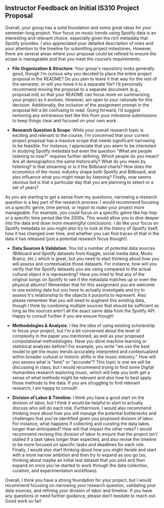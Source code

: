 ## Instructor Feedback on Initial IS310 Project Proposal

Overall, your group has a solid foundation and some great ideas for your semester-long project. Your focus on music trends using Spotify data is an interesting and relevant choice, especially given the rich metadata that Spotify provides. I also appreciated your detailed description of roles and your attention to the timeline for submitting project milestones. However, there are several areas where your proposal could be refined to ensure the scope is manageable and that you meet the course’s requirements:

- **File Organization & Structure**: Your group's repository looks generally good, though I’m curious why you decided to place the entire project proposal in the README? Do you plan to leave it that way for the rest of the semester, or will you move it to a separate file? I’d personally recommend moving the proposal to a separate document (e.g., proposal.md) so that your README can focus more on summarizing your project as it evolves. However, am open to your rationale for this decision. Additionally, the inclusion of the assignment prompt in the proposal felt a bit confusing to read. Going forward, I’d suggest removing any extraneous text like this from your milestone submissions to keep things clear and focused on your own work.

- **Research Question & Scope**: While your overall research topic is exciting and relevant to the course, I'm concerned that your current project proposal has a massive scope that needs significant narrowing to be feasible. For instance, I appreciate that you seem to be interested in studying Spotify metadata but even the question "What are people listening to now?" requires further defining. Which people do you mean? Are all demographics the same historically? What do you mean by listening? Is that streaming or is it the Billboard charts? How does the economics of the music industry shape both Spotify and Billboard, and also influence what you might mean by listening? Finally, now seems obvious but is that a particular day that you are planning to select or a set of years? 

As you are starting to get a sense from my questions, narrowing a research question is a key part of the research process. I would recommend focusing on a specific genre, time period, or region to make your project more manageable. For example, you could focus on a specific genre like hip-hop or a specific time period like the 2000s. This would allow you to dive deeper into the data and draw more meaningful conclusions. I do like your focus on Spotify metadata so you might also try to look at the history of Spotify itself, how it has changed over time, and whether you can find traces of that in the data it has released (just a potential research focus though!).

- **Data Sources & Validation**: You list a number of potential data sources (Billboard and Spotify datasets from Kaggle, social media data, Music Brainz, etc.) which is great, but you need to start thinking about how you will assess and contextualize those datasets. For instance, how will you verify that the Spotify datasets you are using compared to the actual cultural object it is representing? Have you tried to find any of the original songs on Spotify to see if the metadata matches up or even the physical albums? Remember that for this assignment you are welcome to use existing data but you have to actually investigate and try to assess it's relationship to the objects it purports to represent. Also please remember that you will need to augment this existing data, though I think by combining multiple sources that should be sufficient as long as the sources aren't all the exact same data from the Spotify API. Happy to consult further if you are ensure though!

- **Methodologies & Analysis**: I like the idea of using existing scholarship to focus your project, but I'm a bit concerned about the level of complexity in the paper you mentioned, as well as your proposed computational methodologies. Have you done machine learning or statistical analyses before? For example, you write "we use the best model to get the music trends accurately interpreted and contextualized within broader cultural or historic shifts in the music industry." How will you assess what is "best" or "accurate"? This topic is one we will be discussing in class, but I would recommend trying to find some Digital Humanities research exploring music, which will help you both get a sense of what methods might be relevant and also how to best apply those methods to the data. If you are struggling to find relevant research, I am happy to consult!

- **Division of Labor & Timeline**: I think you have a good start on the division of labor,  but I think it would be helpful to start to actually discuss who will do each role. Furthermore, I would also recommend thinking more about how you will manage the potential bottlenecks and challenges that you've identified given you proposed division of labor. For instance, what happens if collecting and curating the data takes longer than anticipated? How will that impact the other roles? I would recommend revising this division of labor to ensure that the project isn't stalled if a task takes longer than expected, and also revise the timeline to be more focused on specific tasks and deadlines for each role. Finally, I would also start thinking about how you might iterate and start with a more narrow ambition and then try to expand as you go (so, thinking about maybe an initial test dataset that you pilot and then expand on once you've started to work through the data collection, curation, and experimentation workflows).

Overall, I think you have a strong foundation for your project, but I would recommend focusing on narrowing your research question, validating your data sources, and refining your division of labor and timeline. If you have any questions or need further guidance, please don’t hesitate to reach out. Good work so far!